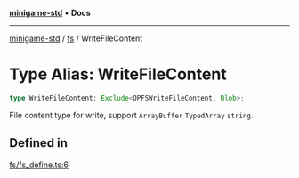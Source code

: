 [**minigame-std**](../../../README.md) • **Docs**

***

[minigame-std](../../../README.md) / [fs](../README.md) / WriteFileContent

# Type Alias: WriteFileContent

```ts
type WriteFileContent: Exclude<OPFSWriteFileContent, Blob>;
```

File content type for write, support `ArrayBuffer` `TypedArray` `string`.

## Defined in

[fs/fs\_define.ts:6](https://github.com/JiangJie/minigame-std/blob/9a02e61a8957cca22585cd9d056a48faa2b3d8ee/src/std/fs/fs_define.ts#L6)
